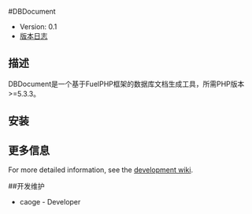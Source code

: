 #DBDocument

* Version: 0.1
* [版本日志]()

## 描述

DBDocument是一个基于FuelPHP框架的数据库文档生成工具，所需PHP版本>=5.3.3。

## 安装



## 更多信息

For more detailed information, see the [development wiki]().

##开发维护

* caoge - Developer